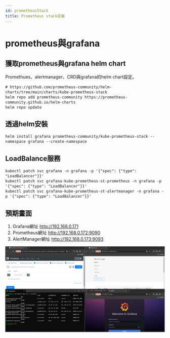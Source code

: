 ```yaml
---
id: prometheusStack
title: Prometheus stack安裝
---
```


# prometheus與grafana
## 獲取prometheus與grafana helm chart
Promethues、alertmanager、CRD與grafana的helm chart設定。

```
# https://github.com/prometheus-community/helm-charts/tree/main/charts/kube-prometheus-stack
helm repo add prometheus-community https://prometheus-community.github.io/helm-charts
helm repo update
```
## 透過helm安裝 
```
helm install grafana prometheus-community/kube-prometheus-stack --namespace grafana --create-namespace
```
## LoadBalance服務
```
kubectl patch svc grafana -n grafana -p '{"spec": {"type": "LoadBalancer"}}'
kubectl patch svc grafana-kube-prometheus-st-prometheus -n grafana -p '{"spec": {"type": "LoadBalancer"}}'
kubectl patch svc grafana-kube-prometheus-st-alertmanager -n grafana -p '{"spec": {"type": "LoadBalancer"}}'
```
## 預期畫面
1. Grafana網址 http://192.168.0.171
2. Prometheus網址 http://192.168.0.172:9090
3. AlertManager網址 http://192.168.0.173:9093

![Prometheus stack](/img/loadBlanacerGrafanaAndPrometheus.png)